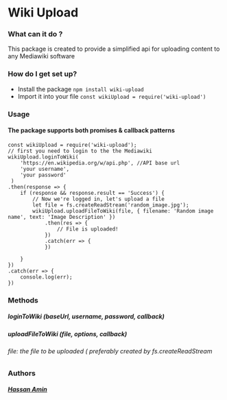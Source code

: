 # Wiki Upload

### What can it do ?
This package is created to provide a simplified api for uploading content to any Mediawiki software
### How do I get set up?
- Install the package
 `npm install wiki-upload`
- Import it into your file
 `const wikiUpload = require('wiki-upload')`

### 
### Usage
#### The package supports both promises & callback patterns

	const wikiUpload = require('wiki-upload');
	// first you need to login to the the Mediawiki 
	wikiUpload.loginToWiki(
		'https://en.wikipedia.org/w/api.php', //API base url
		'your username', 
		'your password'
	 )
	.then(response => {
        if (response && response.result == 'Success') {
            // Now we're logged in, let's upload a file
            let file = fs.createReadStream('random_image.jpg');
            wikiUpload.uploadFileToWiki(file, { filename: 'Random image name', text: 'Image Description' })
                .then(res => {
                    // File is uploaded!
                })
                .catch(err => {
                })

        }
    })
    .catch(err => {
        console.log(err);
    })



### Methods
##### loginToWiki (baseUrl, username, password, callback) 
##### uploadFileToWiki (file, options, callback)
######  file: the file to be uploaded ( preferably created by fs.createReadStream

### Authors  
##### [**Hassan Amin**](https://github.com/hassanamin994)